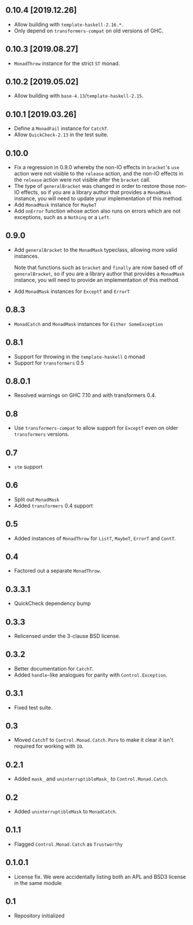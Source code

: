 0.10.4 [2019.12.26]
-------------------
* Allow building with `template-haskell-2.16.*`.
* Only depend on `transformers-compat` on old versions of GHC.

0.10.3 [2019.08.27]
-------------------
* `MonadThrow` instance for the strict `ST` monad.

0.10.2 [2019.05.02]
-------------------
* Allow building with `base-4.13`/`template-haskell-2.15`.

0.10.1 [2019.03.26]
-------------------
* Define a `MonadFail` instance for `CatchT`.
* Allow `QuickCheck-2.13` in the test suite.

0.10.0
------
* Fix a regression in 0.9.0 whereby the non-IO effects in `bracket`'s `use`
  action were not visible to the `release` action, and the non-IO effects in the
  `release` action were not visible after the `bracket` call.
* The type of `generalBracket` was changed in order to restore those non-IO
  effects, so if you are a library author that provides a `MonadMask` instance,
  you will need to update your implementation of this method.
* Add `MonadMask` instance for `MaybeT`
* Add `onError` function whose action also runs on errors which are not
  exceptions, such as a `Nothing` or a `Left`.

0.9.0
-----
* Add `generalBracket` to the `MonadMask` typeclass, allowing more
  valid instances.

  Note that functions such as `bracket` and `finally` are now based off of
  `generalBracket`, so if you are a library author that provides a `MonadMask`
  instance, you will need to provide an implementation of this method.
* Add `MonadMask` instances for `ExceptT` and `ErrorT`

0.8.3
-----
* `MonadCatch` and `MonadMask` instances for `Either SomeException`

0.8.1
-----
* Support for throwing in the `template-haskell` `Q` monad
* Support for `transformers` 0.5

0.8.0.1
-------
* Resolved warnings on GHC 7.10 and with transformers 0.4.

0.8
---
* Use `transformers-compat` to allow support for `ExceptT` even on older `transformers` versions.

0.7
---
* `stm` support

0.6
---
* Split out `MonadMask`
* Added `transformers` 0.4 support

0.5
---
* Added instances of `MonadThrow` for `ListT`, `MaybeT`, `ErrorT` and `ContT`.

0.4
---
* Factored out a separate `MonadThrow`.

0.3.3.1
-------
* QuickCheck dependency bump

0.3.3
-----
* Relicensed under the 3-clause BSD license.

0.3.2
-----
* Better documentation for `CatchT`.
* Added `handle`-like analogues for parity with `Control.Exception`.

0.3.1
-----
* Fixed test suite.

0.3
---
* Moved `CatchT` to `Control.Monad.Catch.Pure` to make it clear it isn't required for working with `IO`.

0.2.1
---
* Added `mask_` and `uninterruptibleMask_` to `Control.Monad.Catch`.

0.2
---
* Added `uninterruptibleMask` to `MonadCatch`.

0.1.1
-----
* Flagged `Control.Monad.Catch` as `Trustworthy`

0.1.0.1
-----
* License fix. We were accidentally listing both an APL and BSD3 license in the same module

0.1
---
* Repository initialized
